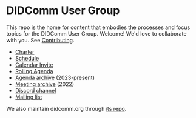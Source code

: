 # DIDComm User Group

This repo is the home for content that embodies the processes and focus topics for the DIDComm User Group. Welcome! We'd love to collaborate with you. See [Contributing](contributing.md).

* [Charter](charter.md)
* [Schedule](schedule.md)
* [Calendar Invite](https://calendar.google.com/event?action=TEMPLATE&tmeid=ZzZ0NDRxazNyZWk3M21hMnFjcmpkaWU1a29fMjAyMzExMjBUMjAwMDAwWiBkZWNlbnRyYWxpemVkLmlkZW50aXR5QG0&tmsrc=decentralized.identity%40gmail.com&scp=ALL)
* [Rolling Agenda](https://hackmd.io/@cwolkins/HJYcoXtNa)
* [Agenda archive](agenda-arcive) (2023-present)
* [Meeting archive](meetings) (2022)
* [Discord channel](https://discord.gg/eNN4Wns6Jb)
* [Mailing list](https://lists.identity.foundation/g/didcomm-usergroup)

We also maintain didcomm.org through [its repo](https://github.com/decentralized-identity/didcomm.org).
